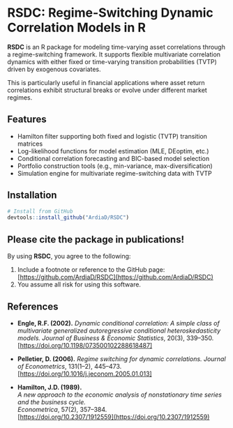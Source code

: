 # RSDC: Regime-Switching Dynamic Correlation Models in R

**RSDC** is an R package for modeling time-varying asset correlations through a regime-switching framework. It supports flexible multivariate correlation dynamics with either fixed or time-varying transition probabilities (TVTP) driven by exogenous covariates.

This is particularly useful in financial applications where asset return correlations exhibit structural breaks or evolve under different market regimes.

## Features

- Hamilton filter supporting both fixed and logistic (TVTP) transition matrices  
- Log-likelihood functions for model estimation (MLE, DEoptim, etc.)  
- Conditional correlation forecasting and BIC-based model selection  
- Portfolio construction tools (e.g., min-variance, max-diversification)  
- Simulation engine for multivariate regime-switching data with TVTP

## Installation

```r
# Install from GitHub
devtools::install_github("ArdiaD/RSDC")
```

## Please cite the package in publications!

By using **RSDC**, you agree to the following:

1. Include a footnote or reference to the GitHub page:  
   [https://github.com/ArdiaD/RSDC](https://github.com/ArdiaD/RSDC)  
2. You assume all risk for using this software.

## References

- **Engle, R.F. (2002).**
  *Dynamic conditional correlation: A simple class of multivariate generalized autoregressive conditional heteroskedasticity models.*
  *Journal of Business & Economic Statistics*, 20(3), 339–350.
  [https://doi.org/10.1198/073500102288618487]

- **Pelletier, D. (2006).**
  *Regime switching for dynamic correlations.*
  *Journal of Econometrics*, 131(1–2), 445–473.
  [https://doi.org/10.1016/j.jeconom.2005.01.013]

- **Hamilton, J.D. (1989).**  
  *A new approach to the economic analysis of nonstationary time series and the business cycle.*  
  *Econometrica*, 57(2), 357–384.  
  [https://doi.org/10.2307/1912559](https://doi.org/10.2307/1912559)
